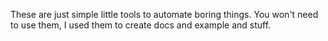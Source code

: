 These are just simple little tools to automate boring things. You won't need to use them, I used them to create docs and example and stuff.